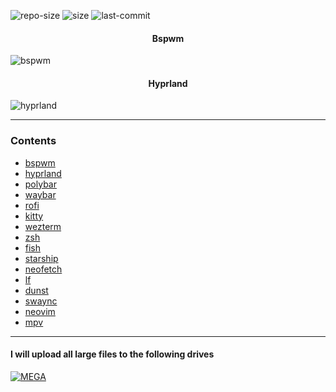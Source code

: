 ![repo-size](https://img.shields.io/github/repo-size/ImRayy/dotfiles?style=for-the-badge&logo=github&color=C9CBFF&logoColor=D9E0EE&labelColor=302D41)
![size](https://img.shields.io/github/languages/code-size/ImRayy/dotfiles?style=for-the-badge&logo=gnu-bash&color=ee999f&logoColor=D9E0EE&labelColor=302D41)
![last-commit](https://img.shields.io/github/last-commit/ImRayy/dotfiles?style=for-the-badge&logo=git&color=8bd5ca&logoColor=D9E0EE&labelColor=302D41)

<div align="center">
<h4>Bspwm</h4>
</div>

![bspwm](https://ik.imagekit.io/rayshold/dotfiles/homescreen-bspwm.webp?ik-sdk-version=javascript-1.4.3&updatedAt=1677173057486)

<div align="center">
<h4>Hyprland</h4>
</div>

![hyprland](https://ik.imagekit.io/rayshold/dotfiles/hyprland.webp?updatedAt=1680764325650)

---

### Contents

- [bspwm](https://github.com/ImRayy/dotfiles/tree/master/.config/bspwm)
- [hyprland](https://github.com/ImRayy/dotfiles/tree/master/.config/hypr)
- [polybar](https://github.com/adi1090x/polybar-themes)
- [waybar](https://github.com/ImRayy/dotfiles/tree/master/.config/waybar)
- [rofi](https://github.com/adi1090x/rofi)
- [kitty](https://github.com/ImRayy/dotfiles/tree/master/.config/kitty)
- [wezterm](https://github.com/ImRayy/dotfiles/tree/master/.config/wezterm)
- [zsh](https://github.com/ImRayy/dotfiles/tree/master/.config/zsh)
- [fish](https://github.com/ImRayy/dotfiles/tree/master/.config/fish)
- [starship](https://github.com/ImRayy/dotfiles/blob/master/.config/starship.toml)
- [neofetch](https://github.com/ImRayy/dotfiles/blob/master/.config/neofetch)
- [lf](https://github.com/ImRayy/dotfiles/blob/master/.config/lf)
- [dunst](https://github.com/ImRayy/dotfiles/blob/master/.config/dunst)
- [swaync](https://github.com/ImRayy/dotfiles/tree/master/.config/swaync)
- [neovim](https://github.com/ImRayy/dotfiles/blob/master/.config/nvim)
- [mpv](https://github.com/ImRayy/dotfiles/tree/master/.config/mpv)

---

#### I will upload all large files to the following drives

[![MEGA](https://img.shields.io/badge/MEGA-D9272E?logo=mega&style=for-the-badge)](https://mega.nz/folder/b4xzlJaA#7ThCdDHl5FgxrBs00MmcSQ)

